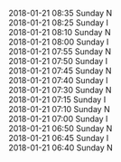 2018-01-21 08:35 Sunday  N  
2018-01-21 08:25 Sunday  I  
2018-01-21 08:10 Sunday  N  
2018-01-21 08:00 Sunday  I  
2018-01-21 07:55 Sunday  N  
2018-01-21 07:50 Sunday  I  
2018-01-21 07:45 Sunday  N  
2018-01-21 07:40 Sunday  I  
2018-01-21 07:30 Sunday  N  
2018-01-21 07:15 Sunday  I  
2018-01-21 07:10 Sunday  N  
2018-01-21 07:00 Sunday  I  
2018-01-21 06:50 Sunday  N  
2018-01-21 06:45 Sunday  I  
2018-01-21 06:40 Sunday  N  
